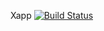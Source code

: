 Xapp   [![Build Status](https://travis-ci.org/moondram832001/xapp.svg?branch=master)](https://travis-ci.org/moondram832001/xapp)
